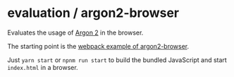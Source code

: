 # evaluation / argon2-browser

Evaluates the usage of [Argon 2](https://en.wikipedia.org/wiki/Argon2) in the browser.

The starting point is the [webpack example of argon2-browser](https://github.com/antelle/argon2-browser/tree/master/examples/webpack).

Just `yarn start` or `npnm run start` to build the bundled JavaScript and start `index.html` in a browser.

